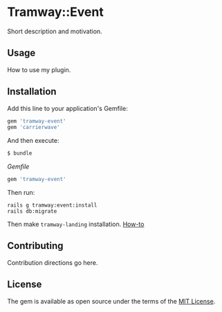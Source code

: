 # Tramway::Event
Short description and motivation.

## Usage
How to use my plugin.

## Installation
Add this line to your application's Gemfile:

```ruby
gem 'tramway-event'
gem 'carrierwave'
```

And then execute:
```bash
$ bundle
```
*Gemfile*
```ruby
gem 'tramway-event'
```

Then run:
```shell
rails g tramway:event:install
rails db:migrate
```

Then make `tramway-landing` installation. [How-to](https://github.com/ulmic/tramway-dev/blob/develop/tramway-landing/README.md#installation)

## Contributing
Contribution directions go here.

## License
The gem is available as open source under the terms of the [MIT License](http://opensource.org/licenses/MIT).
